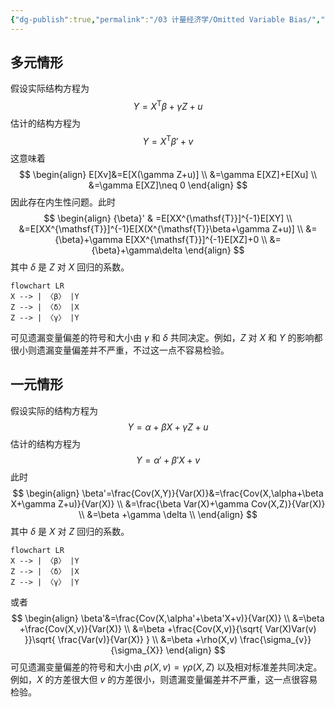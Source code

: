 ```yaml
---
{"dg-publish":true,"permalink":"/03 计量经济学/Omitted Variable Bias/","created":"2024-05-22T16:36:12.000+08:00","updated":"2024-09-12T12:52:10.402+08:00"}
---
```


## 多元情形

假设实际结构方程为
$$
Y=X^{\mathsf{T}}{\beta}+\gamma Z+u
$$
估计的结构方程为
$$
Y=X^{\mathsf{T}}{\beta'}+v
$$
这意味着
$$
\begin{align}
E[Xv]&=E[X(\gamma Z+u)] \\
&=\gamma E[XZ]+E[Xu] \\
&=\gamma E[XZ]\neq 0
\end{align}
$$
因此存在内生性问题。此时
$$
\begin{align}
{\beta}' & =E[XX^{\mathsf{T}}]^{-1}E[XY] \\
&=E[XX^{\mathsf{T}}]^{-1}E[X(X^{\mathsf{T}}\beta+\gamma Z+u)] \\
&={\beta}+\gamma E[XX^{\mathsf{T}}]^{-1}E[XZ]+0 \\
&={\beta}+\gamma\delta
\end{align}
$$
其中 $\delta$ 是 $Z$ 对 $X$ 回归的系数。
```mermaid
flowchart LR
X --> | 〈β〉 |Y
Z --> | 〈δ〉 |X
Z --> | 〈γ〉 |Y
```
可见遗漏变量偏差的符号和大小由 $\gamma$ 和 $\delta$ 共同决定。例如，$Z$ 对 $X$ 和 $Y$ 的影响都很小则遗漏变量偏差并不严重，不过这一点不容易检验。

## 一元情形

假设实际的结构方程为
$$
Y=\alpha+\beta X+\gamma Z+u
$$
估计的结构方程为
$$
Y=\alpha'+\beta'X+v
$$
此时
$$
\begin{align}
\beta'=\frac{Cov(X,Y)}{Var(X)}&=\frac{Cov(X,\alpha+\beta X+\gamma Z+u)}{Var(X)} \\
&=\frac{\beta Var(X)+\gamma Cov(X,Z)}{Var(X)} \\
&=\beta +\gamma \delta \\
\end{align}
$$
其中 $\delta$ 是 $X$ 对 $Z$ 回归的系数。
```mermaid
flowchart LR
X --> | 〈β〉 |Y
Z --> | 〈δ〉 |X
Z --> | 〈γ〉 |Y
```
或者
$$
\begin{align}
\beta'&=\frac{Cov(X,\alpha'+\beta'X+v)}{Var(X)} \\
&=\beta +\frac{Cov(X,v)}{Var(X)} \\
&=\beta +\frac{Cov(X,v)}{\sqrt{ Var(X)Var(v) }}\sqrt{ \frac{Var(v)}{Var(X)} } \\
&=\beta +\rho(X,v) \frac{\sigma_{v}}{\sigma_{X}}
\end{align}
$$
可见遗漏变量偏差的符号和大小由 $\rho(X,v)=\gamma\rho(X,Z)$ 以及相对标准差共同决定。例如，$X$ 的方差很大但 $v$ 的方差很小，则遗漏变量偏差并不严重，这一点很容易检验。
